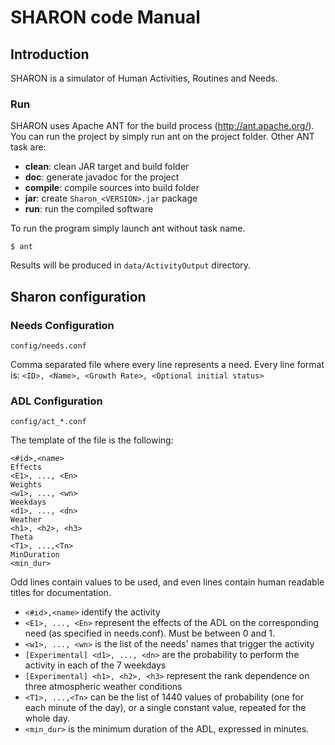 # SHARON code Manual 
## Introduction ##
SHARON is a simulator of Human Activities, Routines and Needs.

### Run ###
SHARON uses Apache ANT for the build process (http://ant.apache.org/).
You can run the project by simply run ant on the project folder.
Other ANT task are:

* **clean**: clean JAR target and build folder
* **doc**: generate javadoc for the project
* **compile**: compile sources into build folder
* **jar**: create `Sharon_<VERSION>.jar` package
* **run**: run the compiled software

To run the program simply launch ant without task name. 


    $ ant


Results will be produced in `data/ActivityOutput` directory.


## Sharon configuration ##


### Needs Configuration ### 	
	
    config/needs.conf

Comma separated file where every line represents a need. 
Every line format is: `<ID>, <Name>, <Growth Rate>, <Optional initial status>`

### ADL Configuration ###

    config/act_*.conf
    
The template of the file is the following:    
    
    <#id>,<name>
    Effects
    <E1>, ..., <En>
    Weights
    <w1>, ..., <wn>
    Weekdays
    <d1>, ..., <dn> 
    Weather
    <h1>, <h2>, <h3>
    Theta
    <T1>, ...,<Tn>
    MinDuration
    <min_dur>

Odd lines contain values to be used, and even lines contain human readable titles for documentation.    

* `<#id>,<name>` identify the activity
* `<E1>, ..., <En>` represent the effects of the ADL on the corresponding need (as specified in needs.conf). Must be between 0 and 1.
* `<w1>, ..., <wn>` is the list of the needs' names that trigger the activity
* `[Experimental] <d1>, ..., <dn>` are the probability to perform the activity in each of the 7 weekdays
* `[Experimental] <h1>, <h2>, <h3>` represent the rank dependence on three atmospheric weather conditions
* `<T1>, ...,<Tn>` can be the list of 1440 values of probability (one for each minute of the day), or a single constant value, repeated for the whole day.
* `<min_dur>` is the minimum duration of the ADL, expressed in minutes.  
